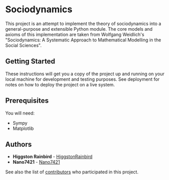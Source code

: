 # Sociodynamics

This project is an attempt to implement the theory of sociodynamics into a general-purpose and extensible Python module.  The core models and axioms of this implementation are taken from Wolfgang Weidlich's "Sociodynamics: A Systematic Approach to Mathematical Modelling in the Social Sciences".

## Getting Started

These instructions will get you a copy of the project up and running on your local machine for development and testing purposes. See deployment for notes on how to deploy the project on a live system.

## Prerequisites

You will need:

* Sympy
* Matplotlib


## Authors

* **Higgston Rainbird** - [HiggstonRainbird](https://github.com/HiggstonRainbird)
* **Nano7421** - [Nano7421](https://github.com/Nano7421)

See also the list of [contributors](https://github.com/your/project/contributors) who participated in this project.

